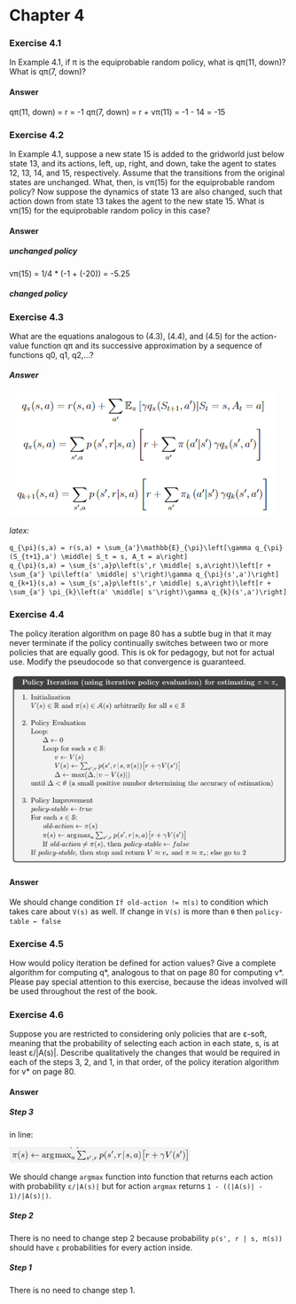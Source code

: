 # Chapter 4

### Exercise 4.1

In Example 4.1, if π is the equiprobable random policy, what is qπ(11, down)?
What is qπ(7, down)?

#### Answer

qπ(11, down) = r = -1
qπ(7, down) = r + vπ(11) = -1 - 14 = -15

### Exercise 4.2

In Example 4.1, suppose a new state 15 is added to the gridworld just below
state 13, and its actions, left, up, right, and down, take the agent to states 12, 13, 14,
and 15, respectively. Assume that the transitions from the original states are unchanged.
What, then, is vπ(15) for the equiprobable random policy? Now suppose the dynamics of
state 13 are also changed, such that action down from state 13 takes the agent to the new
state 15. What is vπ(15) for the equiprobable random policy in this case?

#### Answer

##### unchanged policy

vπ(15) = 1/4 * (-1 + (-20)) = -5.25

##### changed policy



### Exercise 4.3

What are the equations analogous to (4.3), (4.4), and (4.5) for the action-
value function qπ and its successive approximation by a sequence of functions q0, q1, q2,...?

##### Answer

![answer 4.3](assets/answer-004_03_01.png)

_latex:_
```
q_{\pi}(s,a) = r(s,a) + \sum_{a'}\mathbb{E}_{\pi}\left[\gamma q_{\pi}(S_{t+1},a') \middle| S_t = s, A_t = a\right] 
q_{\pi}(s,a) = \sum_{s',a}p\left(s',r \middle| s,a\right)\left[r + \sum_{a'} \pi\left(a' \middle| s'\right)\gamma q_{\pi}(s',a')\right]
q_{k+1}(s,a) = \sum_{s',a}p\left(s',r \middle| s,a\right)\left[r + \sum_{a'} \pi_{k}\left(a' \middle| s'\right)\gamma q_{k}(s',a')\right]
```
### Exercise 4.4

The policy iteration algorithm on page 80 has a subtle bug in that it may
never terminate if the policy continually switches between two or more policies that are
equally good. This is ok for pedagogy, but not for actual use. Modify the pseudocode so
that convergence is guaranteed.

![algorithm policy iteration page 80](assets/answer-004_04_01.png)

#### Answer

We should change condition `If old-action != π(s)` to condition which takes care about `V(s)` as well. If change in `V(s)` is more than `θ` then `policy-table ← false`

### Exercise 4.5

How would policy iteration be defined for action values? Give a complete
algorithm for computing q*, analogous to that on page 80 for computing v*. Please pay
special attention to this exercise, because the ideas involved will be used throughout the
rest of the book.

#####

### Exercise 4.6

Suppose you are restricted to considering only policies that are ε-soft,
meaning that the probability of selecting each action in each state, s, is at least ε/|A(s)|.
Describe qualitatively the changes that would be required in each of the steps 3, 2, and 1,
in that order, of the policy iteration algorithm for v* on page 80.

#### Answer

##### Step 3

in line:

![step 3 line](assets/answer-004_06_01.png)

We should change `argmax` function into function that returns each action with probability `ε/|A(s)|` but for action `argmax` returns `1 - ((|A(s)| - 1)/|A(s)|)`.

##### Step 2

There is no need to change step 2 because probability `p(s', r | s, π(s))` should have `ε` probabilities for every action inside.

##### Step 1

There is no need to change step 1.
